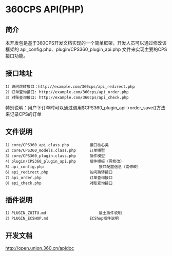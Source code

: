360CPS API(PHP)
==============

简介
-------------
本开发包是基于360CPS开发文档实现的一个简单框架，开发人员可以通过修改该框架的 api_config.php、plugin/CPS360_plugin_api.php 文件来实现主要的CPS接口功能。

接口地址
-------------
	1）访问跳转接口：http://example.com/360cps/api_redirect.php
	2）订单查询接口: http://example.com/360cps/api_order.php
	3）对账查询接口: http://example.com/360cps/api_check.php

特别说明：用户下订单时可以通过调用$CPS360_plugin_api->order_save()方法来记录CPS的订单


文件说明
-------------
	1）core/CPS360_api.class.php			接口核心类
	2）core/CPS360_models.class.php		订单模型
	3）core/CPS360_plugin.class.php		插件模型
	4）plugin/CPS360_plugin_api.php		插件模板（需修改）
	5）api_config.php						接口配置信息（需修改）
	6）api_redirect.php					访问跳转接口
	7）api_order.php						订单查询接口
	8）api_check.php						对账查询接口

插件说明
-------------
	1）PLUGIN_ZUITU.md						最土插件说明
	2）PLUGIN_ECSHOP.md					ECShop插件说明

开发文档
-------------
http://open.union.360.cn/apidoc
